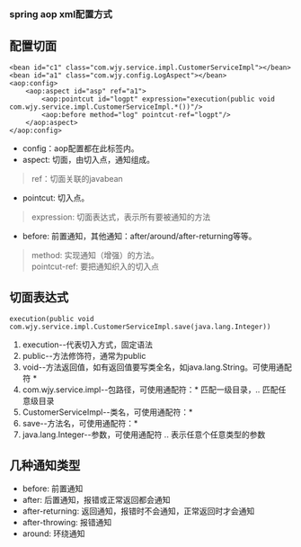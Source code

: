 ### spring aop xml配置方式
## 配置切面
    <bean id="c1" class="com.wjy.service.impl.CustomerServiceImpl"></bean>
    <bean id="a1" class="com.wjy.config.LogAspect"></bean>
    <aop:config>
        <aop:aspect id="asp" ref="a1">
            <aop:pointcut id="logpt" expression="execution(public void com.wjy.service.impl.CustomerServiceImpl.*())"/>
            <aop:before method="log" pointcut-ref="logpt"/>
        </aop:aspect>
    </aop:config>
* config：aop配置都在此标签内。
* aspect: 切面，由切入点，通知组成。
> ref：切面关联的javabean
* pointcut: 切入点。
> expression: 切面表达式，表示所有要被通知的方法
* before: 前置通知，其他通知：after/around/after-returning等等。
> method: 实现通知（增强）的方法。  
> pointcut-ref: 要把通知织入的切入点
## 切面表达式
    execution(public void com.wjy.service.impl.CustomerServiceImpl.save(java.lang.Integer))
1. execution--代表切入方式，固定语法
2. public--方法修饰符，通常为public
3. void--方法返回值，如有返回值要写类全名，如java.lang.String。可使用通配符 *
4. com.wjy.service.impl--包路径，可使用通配符：* 匹配一级目录，*..* 匹配任意级目录
5. CustomerServiceImpl--类名，可使用通配符：*
6. save--方法名，可使用通配符：*
7. java.lang.Integer--参数，可使用通配符 .. 表示任意个任意类型的参数
## 几种通知类型
* before: 前置通知
* after: 后置通知，报错或正常返回都会通知
* after-returning: 返回通知，报错时不会通知，正常返回时才会通知
* after-throwing: 报错通知
* around: 环绕通知
